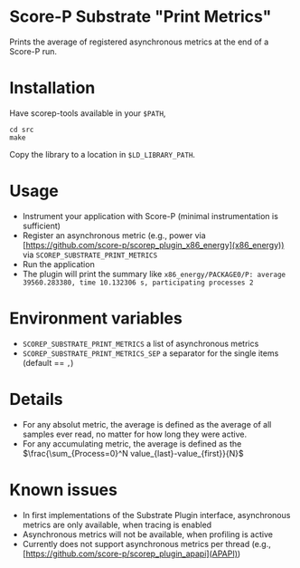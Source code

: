 # Score-P Substrate "Print Metrics"
Prints the average of registered asynchronous metrics at the end of a Score-P run. 

# Installation

Have scorep-tools available in your `$PATH`,

```
cd src
make
```

Copy the library to a location in `$LD_LIBRARY_PATH`.

# Usage

- Instrument your application with Score-P (minimal instrumentation is sufficient)
- Register an asynchronous metric (e.g., power via [https://github.com/score-p/scorep_plugin_x86_energy](x86_energy)) via `SCOREP_SUBSTRATE_PRINT_METRICS`
- Run the application
- The plugin will print the summary like
    `x86_energy/PACKAGE0/P: average 39560.283380, time 10.132306 s, participating processes 2`
    
# Environment variables

- `SCOREP_SUBSTRATE_PRINT_METRICS` a list of asynchronous metrics
- `SCOREP_SUBSTRATE_PRINT_METRICS_SEP` a separator for the single items (default == `,`)


# Details
- For any absolut metric, the average is defined as the average of all samples ever read, no matter for how long they were active.
- For any accumulating metric, the average is defined as the $`\frac{\sum_{Process=0}^N value_{last}-value_{first}}{N}`$ 
# Known issues
- In first implementations of the Substrate Plugin interface, asynchronous metrics are only available, when tracing is enabled
- Asynchronous metrics will not be available, when profiling is active
- Currently does not support asynchronous metrics per thread (e.g., [https://github.com/score-p/scorep_plugin_apapi](APAPI))